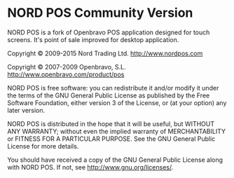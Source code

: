 NORD POS Community Version
==========================

NORD POS is a fork of Openbravo POS application designed for touch screens. It's point of sale improved for desktop application.

Copyright © 2009-2015 Nord Trading Ltd. http://www.nordpos.com

Copyright © 2007-2009 Openbravo, S.L. http://www.openbravo.com/product/pos

NORD POS is free software: you can redistribute it and/or modify it under the terms of the GNU General Public License as published by the Free Software Foundation, either version 3 of the License, or (at your option) any later version.

NORD POS is distributed in the hope that it will be useful, but WITHOUT ANY WARRANTY; without even the implied warranty of MERCHANTABILITY or FITNESS FOR A PARTICULAR PURPOSE.  See the GNU General Public License for more details.

You should have received a copy of the GNU General Public License along with NORD POS.  If not, see http://www.gnu.org/licenses/.